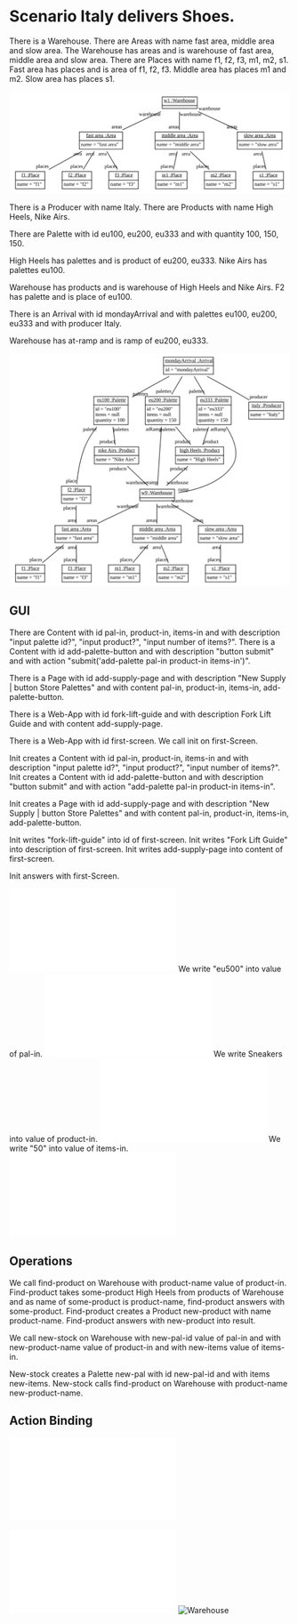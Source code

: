 # Scenario Italy delivers Shoes.

  There is a Warehouse.
  There are Areas with name fast area, middle area and slow area.
  The Warehouse has areas and is warehouse of fast area, middle area 
  and slow area.
  There are Places with name f1, f2, f3, m1, m2, s1.
  Fast area has places and is area of f1, f2, f3.
  Middle area has places m1 and m2.
  Slow area has places s1.
  
![Warehouse](wareHouseAndPlaces.svg)

There is a Producer with name Italy. 
There are Products with name High Heels, Nike Airs.  

There are Palette with id eu100, eu200, eu333
and with quantity 100, 150, 150.

High Heels has palettes and is product of eu200, eu333.
Nike Airs has palettes eu100.

Warehouse has products and is warehouse of High Heels and Nike Airs.
F2 has palette and is place of eu100.

There is an Arrival with id mondayArrival 
and with palettes
eu100, eu200, eu333 and with producer Italy. 

Warehouse has at-ramp and is ramp of eu200, eu333.

![MondayArrival](Arrival.svg)



## GUI

  There are Content with id pal-in, product-in, items-in 
  and with description "input palette id?", "input product?", "input number of items?".
  There is a Content with id add-palette-button and with description "button submit"
  and with action "submit('add-palette pal-in product-in items-in')".
  
  There is a Page with id add-supply-page 
  and with description "New Supply | button Store Palettes"
  and with content pal-in, product-in, items-in, add-palette-button.
  
  There is a Web-App with id fork-lift-guide 
  and with description Fork Lift Guide
  and with content add-supply-page.

  There is a Web-App with id first-screen.
  We call init on first-Screen. 
  
  Init creates a Content with id pal-in, product-in, items-in
  and with description "input palette id?", "input product?", "input number of items?".
  Init creates a Content with id add-palette-button and with description "button submit"
  and with action "add-palette pal-in product-in items-in".
  
  Init creates a Page with id add-supply-page
  and with description "New Supply | button Store Palettes"
  and with content pal-in, product-in, items-in, add-palette-button. 
  
  Init writes "fork-lift-guide" into id of first-screen.
  Init writes "Fork Lift Guide" into description of first-screen.
  Init writes add-supply-page into content of first-screen. 
  
  Init answers with first-Screen. 
  
  ![fork-lift-guide](step03.html)
  We write "eu500" into value of pal-in.
  ![fork-lift-guide](step04.html)
  We write Sneakers into value of product-in. 
  ![fork-lift-guide](step05.html)
  We write "50" into value of items-in. 
  ![fork-lift-guide](step06.html)

## Operations

  We call find-product on Warehouse with product-name value of product-in.
  Find-product takes some-product High Heels from products of Warehouse and 
  as name of some-product is product-name, find-product answers with some-product.
  Find-product creates a Product new-product with name product-name. 
  Find-product answers with new-product into result.

  We call new-stock on Warehouse with new-pal-id value of pal-in 
  and with new-product-name value of product-in
  and with new-items value of items-in.
  
  New-stock creates a Palette new-pal with id new-pal-id
  and with items new-items.
  New-stock calls find-product on Warehouse with product-name new-product-name.


## Action Binding  
  
    
  
  ![fork-lift-guide](step03-07.mockup.html)

  ![Warehouse](Tables.tables.html)
  ![Warehouse](Overview.yaml)